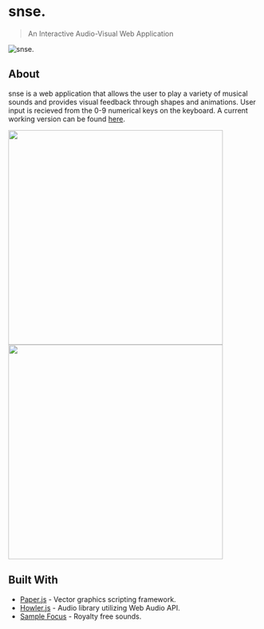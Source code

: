 # snse.

> An Interactive Audio-Visual Web Application

![snse.](https://github.com/notjustmetal/snse./blob/master/assets/splash.png)

## About

snse is a web application that allows the user to play a variety of musical sounds and provides visual feedback through shapes and animations. User input is recieved from the 0-9 numerical keys on the keyboard. A current working version can be found [here](https://notjustmetal.github.io/snse./).

<img style="display: blocks; margin: auto" src="https://github.com/notjustmetal/snse./blob/master/assets/snse-demo1.gif" width=430> <img style="display: blocks; margin: auto" src="https://github.com/notjustmetal/snse./blob/master/assets/snse-demo2.gif" width=430>

## Built With

* [Paper.js](http://paperjs.org/) - Vector graphics scripting framework.
* [Howler.js](https://howlerjs.com/) - Audio library utilizing Web Audio API.
* [Sample Focus](https://samplefocus.com) - Royalty free sounds.
